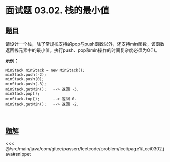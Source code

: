 # 面试题 03.02. 栈的最小值

## [题目](https://leetcode.cn/problems/min-stack-lcci/)
请设计一个栈，除了常规栈支持的pop与push函数以外，还支持min函数，该函数返回栈元素中的最小值。执行push、pop和min操作的时间复杂度必须为O(1)。

**示例：**

```
MinStack minStack = new MinStack();
minStack.push(-2);
minStack.push(0);
minStack.push(-3);
minStack.getMin();   --> 返回 -3.
minStack.pop();
minStack.top();      --> 返回 0.
minStack.getMin();   --> 返回 -2.
```

<br />



## [题解](https://github.com/PasseRR/JavaLeetCode/blob/master/src/main/java/com/gitee/passerr/leetcode/problem/lcci/page1/Lcci0302.java)

<<< @/src/main/java/com/gitee/passerr/leetcode/problem/lcci/page1/Lcci0302.java#snippet
